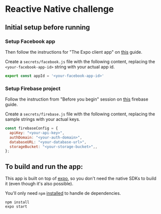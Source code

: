 # Reactive Native challenge

## Initial setup before running

### Setup Facebook app

Then follow the instructions for "The Expo client app" on [this](https://docs.expo.io/versions/v32.0.0/sdk/facebook/) guide.

Create a `secrets/facebook.js` file with the following content, replacing the `<your-facebook-app-id>` string with your actual app id.

```js
export const appId = '<your-facebook-app-id>'
```

### Setup Firebase project

Follow the instruction from "Before you begin" session on
[this](https://firebase.google.com/docs/auth/web/facebook-login) firebase guide.

Create a `secrets/firebase.js` file with the following content, replacing the sample strings with your actual keys.

```js
const firebaseConfig = {
  apiKey: "<your-api-key>",
  authDomain: "<your-auth-domain>",
  databaseURL: "<your-database-url>",
  storageBucket: "<your-storage-bucket>",,
};
```

## To build and run the app:

This app is built on top of [expo](https://expo.io/), so you don't need the
native SDKs to build it (even though it's also possible).

You'll only need `npm` [installed](https://www.npmjs.com/get-npm) to handle de dependencies.

    npm install
    expo start
